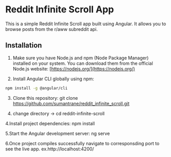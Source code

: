# Reddit Infinite Scroll App

This is a simple Reddit Infinite Scroll app built using Angular. It allows you to browse posts from the r/aww subreddit api.

## Installation

1. Make sure you have Node.js and npm (Node Package Manager) installed on your system. You can download them from the official Node.js website: [https://nodejs.org/](https://nodejs.org/)

2. Install Angular CLI globally using npm:

```bash
npm install -g @angular/cli
```

3. Clone this repository:
   git clone https://github.com/sumantrane/reddit_infinite_scroll.git

4. change directory -> cd reddit-infinite-scroll

4.Install project dependencies:
npm install

5.Start the Angular development server:
ng serve

6.Once project compiles successfully navigate to corresponsding port to see the live app.
ex.http://localhost:4200/
